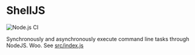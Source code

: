 # ShellJS

![Node.js CI](https://github.com/fivepoint-0/shelljs/workflows/Node.js%20CI/badge.svg)

Synchronously and asynchronously execute command line tasks through NodeJS. Woo. See [src/index.js](src/index.js)

